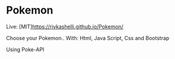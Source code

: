 # Pokemon
Live: [MIT]https://rivkashelli.github.io/Pokemon/


Choose your Pokemon.. With: Html, Java Script, Css and Bootstrap


Using Poke-API 
